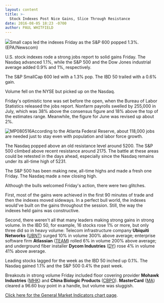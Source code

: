 ```yaml
---
layout: content
title: >-
  Stock Indexes Post Nice Gains, Slice Through Resistance
date: 2016-08-05 18:23 -0700
author: PAUL WHITFIELD
---
```






![](https://www.investors.com/wp-content/uploads/2016/08/BIGPIC-080516-newscom.jpg)Small caps led the indexes Friday as the S&P 600 popped 1.3%. (EPA/Newscom)









U.S. stock indexes rode a strong jobs report to solid gains Friday. The Nasdaq advanced 1.1%, while the S&P 500 and the Dow Jones industrial average added 0.9% and 1%, respectively.


The S&P SmallCap 600 led with a 1.3% pop. The IBD 50 trailed with a 0.6% gain.


Volume fell on the NYSE but picked up on the Nasdaq.


Friday's optimistic tone was set before the open, when the Bureau of Labor Statistics released the jobs report. Nonfarm payrolls swelled by 255,000 in July, which was 38% above the consensus figure and 18% above the top of the estimates range. Meanwhile, the figure for June was revised up about 2%.


![MP080516](https://www.investors.com/wp-content/uploads/2016/08/MP080516-155x300.jpg)According to the Atlanta Federal Reserve, about 118,000 jobs are needed just to stay even with population and labor force growth.


The Nasdaq popped above an old resistance level around 5200. The S&P 500 climbed above recent resistance around 2175. The battle at these areas could be retested in the days ahead, especially since the Nasdaq remains under its all-time high of 5231.


The S&P 500 has been making new, all-time highs and made a fresh one Friday. The Nasdaq made a new closing high.


Although the bulls welcomed Friday's action, there were two glitches.


First, most of the gains were achieved in the first 90 minutes of trade and then the indexes moved sideways. In a perfect bull world, the indexes would've built on the gains throughout the session. Still, the way the indexes held gains was constructive.


Second, there weren't all that many leaders making strong gains in strong volume. In the IBD 50, for example, 16 stocks rose 1% or more, but only three did so in heavy volume: Telecom infrastructure company **Ubiquiti Networks** ([UBNT](https://research.investors.com/quote.aspx?symbol=UBNT)) surged 10% in volume 300% above average; enterprise software firm **Atlassian** ([TEAM](https://research.investors.com/quote.aspx?symbol=TEAM)) rolled 6% in volume 200% above average; and underground fiber installer **Dycom Industries** ([DY](https://research.investors.com/quote.aspx?symbol=DY)) rose 4% in volume 41% above average.


Leading stocks lagged for the week as the IBD 50 inched up 0.1%. The Nasdaq gained 1.1% and the S&P 500 0.4% the past week.


Breakouts in strong volume Friday included floor covering provider **Mohawk Industries** ([MHK](https://research.investors.com/quote.aspx?symbol=MHK)) and **China Biologic Products** ([CBPO](https://research.investors.com/quote.aspx?symbol=CBPO)). **MasterCard** ([MA](https://research.investors.com/quote.aspx?symbol=MA)) cleared a 96.60 buy point in a handle, but volume was sluggish.


[Click here for the General Market Indicators chart page](https://www.investors.com/wp-content/uploads/2016/08/GMI_080816.pdf).




